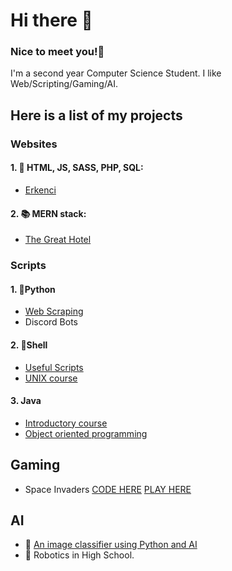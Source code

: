 # Hi there 👋 
###  Nice to meet you!🤝
I'm a second year Computer Science Student.
I like Web/Scripting/Gaming/AI. 

## Here is a list of my projects 
### Websites 
#### 1.  🔭  HTML, JS, SASS, PHP, SQL:  
  - [Erkenci](http://erkenci.byethost6.com/htmldocs/index.html)

####  2.  📚 MERN stack: 
  - [The Great Hotel](https://thegreathotelapp.herokuapp.com/)

### Scripts
#### 1. 🐍Python
   - [Web Scraping](https://github.com/ohzecodes/webscrapingpy) 
   - Discord Bots
    
#### 2. 🐧Shell
   - [Useful Scripts](https://github.com/ohzecodes/useful-Scripts)
   - [UNIX course](https://github.com/ohzecodes/1280-unix)
    
#### 3.  Java  
   - [Introductory course](https://github.com/ohzecodes/1150-java)
   - [Object oriented programming](https://github.com/ohzecodes/1181)

## Gaming
   - Space Invaders [CODE HERE](https://github.com/ohzecodes/spaceinvaders)
                  [PLAY HERE](https://ohzecodes.github.io/spaceinvaders/)

##  AI
   - 🧐 [An image classifier using Python and AI](https://github.com/ohzecodes/pythonnotebook)
   - 🤖 Robotics in High School.






<!--
**ohzecodes/ohzecodes** is a ✨ _special_ ✨ repository because its `README.md` (this file) appears on your GitHub profile.

Here are some ideas to get you started:

- 🔭 I’m currently working on ...
- 🌱 I’m currently learning ...
- 👯 I’m looking to collaborate on ...
- 🤔 I’m looking for help with ...
- 💬 Ask me about ...
- 📫 How to reach me: ...
- 😄 Pronouns: ...
- ⚡ Fun fact: ...
-->
